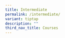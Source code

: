```yaml
---
title: Intermediate
permalink: /intermediate/
variant: tiptap
description: ""
third_nav_title: Courses
---
```

<p></p>